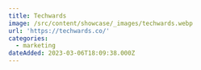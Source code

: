 ```yaml
---
title: Techwards
image: /src/content/showcase/_images/techwards.webp
url: 'https://techwards.co/'
categories:
  - marketing
dateAdded: 2023-03-06T18:09:38.000Z
---
```


